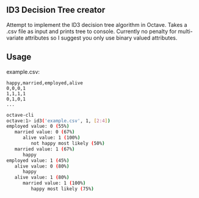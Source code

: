 ID3 Decision Tree creator
--------

Attempt to implement the ID3 decision tree algorithm in Octave. Takes a .csv file as input and prints tree to console.
Currently no penalty for multi-variate attributes so I suggest you only use binary valued attributes.

## Usage
example.csv:
```
happy,married,employed,alive
0,0,0,1
1,1,1,1
0,1,0,1
...
```

``` bash
octave-cli
octave:1> id3('example.csv', 1, [2:4])
employed value: 0 (55%)
   married value: 0 (67%)
      alive value: 1 (100%)
         not happy most likely (50%)
   married value: 1 (67%)
      happy
employed value: 1 (45%)
   alive value: 0 (80%)
      happy
   alive value: 1 (80%)
      married value: 1 (100%)
         happy most likely (75%)
```


